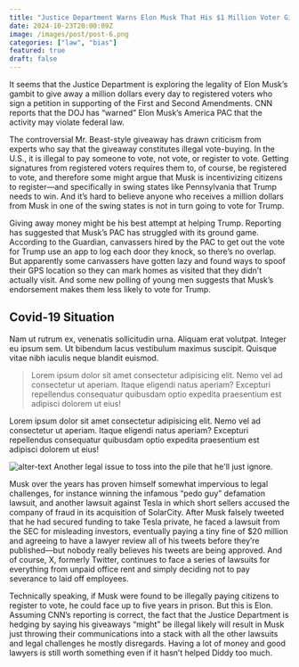 ```yaml
---
title: "Justice Department Warns Elon Musk That His $1 Million Voter Giveaway Might Be Illegal"
date: 2024-10-23T20:00:09Z
image: /images/post/post-6.png
categories: ["law", "bias"]
featured: true
draft: false
---
```


It seems that the Justice Department is exploring the legality of Elon Musk’s gambit to give away a million dollars every day to registered voters who sign a petition in supporting of the First and Second Amendments. CNN reports that the DOJ has “warned” Elon Musk’s America PAC that the activity may violate federal law.

The controversial Mr. Beast-style giveaway has drawn criticism from experts who say that the giveaway constitutes illegal vote-buying. In the U.S., it is illegal to pay someone to vote, not vote, or register to vote. Getting signatures from registered voters requires them to, of course, be registered to vote, and therefore some might argue that Musk is incentivizing citizens to register—and specifically in swing states like Pennsylvania that Trump needs to win. And it’s hard to believe anyone who receives a million dollars from Musk in one of the swing states is not in turn going to vote for Trump.

Giving away money might be his best attempt at helping Trump. Reporting has suggested that Musk’s PAC has struggled with its ground game. According to the Guardian, canvassers hired by the PAC to get out the vote for Trump use an app to log each door they knock, so there’s no overlap. But apparently some canvassers have gotten lazy and found ways to spoof their GPS location so they can mark homes as visited that they didn’t actually visit. And some new polling of young men suggests that Musk’s endorsement makes them less likely to vote for Trump.

## Covid-19 Situation

Nam ut rutrum ex, venenatis sollicitudin urna. Aliquam erat volutpat. Integer eu ipsum sem. Ut bibendum lacus vestibulum maximus suscipit. Quisque vitae nibh iaculis neque blandit euismod.

> Lorem ipsum dolor sit amet consectetur adipisicing elit. Nemo vel ad consectetur ut aperiam. Itaque eligendi natus aperiam? Excepturi repellendus consequatur quibusdam optio expedita praesentium est adipisci dolorem ut eius!

Lorem ipsum dolor sit amet consectetur adipisicing elit. Nemo vel ad consectetur ut aperiam. Itaque eligendi natus aperiam? Excepturi repellendus consequatur quibusdam optio expedita praesentium est adipisci dolorem ut eius!

![alter-text](/images/post/post-6.png)
Another legal issue to toss into the pile that he'll just ignore.

Musk over the years has proven himself somewhat impervious to legal challenges, for instance winning the infamous “pedo guy” defamation lawsuit, and another lawsuit against Tesla in which short sellers accused the company of fraud in its acquisition of SolarCity. After Musk falsely tweeted that he had secured funding to take Tesla private, he faced a lawsuit from the SEC for misleading investors, eventually paying a tiny fine of $20 million and agreeing to have a lawyer review all of his tweets before they’re published—but nobody really believes his tweets are being approved. And of course, X, formerly Twitter, continues to face a series of lawsuits for everything from unpaid office rent and simply deciding not to pay severance to laid off employees.

Technically speaking, if Musk were found to be illegally paying citizens to register to vote, he could face up to five years in prison. But this is Elon. Assuming CNN’s reporting is correct, the fact that the Justice Department is hedging by saying his giveaways “might” be illegal likely will result in Musk just throwing their communications into a stack with all the other lawsuits and legal challenges he mostly disregards. Having a lot of money and good lawyers is still worth something even if it hasn’t helped Diddy too much.
